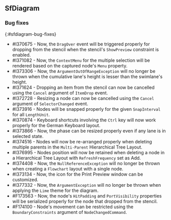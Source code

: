 ## SfDiagram

### Bug fixes
{:#sfdiagram-bug-fixes}

* \#I370675 - Now, the `DragOver` event will be triggered properly for dropping from the stencil when the stencil's `ShowPreview` constraint is enabled.  
* \#I371082 - Now, the `ContextMenu` for the multiple selection will be rendered based on the captured node's `Menu` property. 
* \#I373306 - Now, the `ArgumentOutOfRangeException` will no longer be thrown when the cumulative lane's height is lesser than the swimlane's height. 
* \#I371624 - Dropping an item from the stencil can now be cancelled using the `Cancel` argument of `ItemDrop` event. 
* \#I372728 - Resizing a node can now be cancelled using the `Cancel` argument of `SelectorChanged` event. 
* \#I373916 - Nodes will be snapped properly for the given `SnapInterval` for all `LengthUnit`. 
* \#I370874 - Keyboard shortcuts involving the `Ctrl` key will now work properly for the German Keyboard layout. 
* \#I373866 - Now, the phase can be resized properly even if any lane is in selected state. 
* \#I374516 - Nodes will now be re-arranged properly when deleting multiple parents in the `Multi-Parent` Hierarchical Tree Layout. 
* \#I376995 - Nodes position will now be retained when deleting a node in a Hierarchical Tree Layout with `RefreshFrequency` set as Add. 
* \#I374408 - Now, the `NullReferenceException` will no longer be thrown when creating a `Flowchart` layout with a single node.
* \#I373134 - Now, the icon for the Print Preview window can be customized.
* \#I377332 - Now, the `ArgumentException` will no longer be thrown when applying the `Lime` theme for the diagram.
* \#F173563 - Now, the node's `HitPadding` and `PortVisibility` properties will be serialized properly for the node that dropped from the stencil. 
* \#F174100 - Node's movement can be restricted using the `BoundaryConstraints` argument of `NodeChangedCommand`.